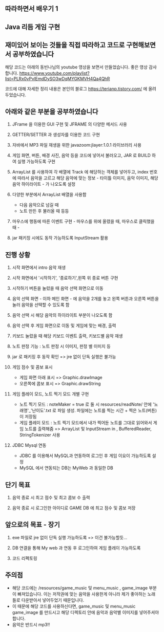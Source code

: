 ## 따라하면서 배우기 1
## Java 리듬 게임 구현
## 재미있어 보이는 것들을 직접 따라하고 코드로 구현해보면서 공부하였습니다

해당 코드는 아래의 동빈나님의 youtube 영상을 보면서 만들었습니다. 
좋은 영상 감사합니다.
https://www.youtube.com/playlist?list=PLRx0vPvlEmdDySO3wDqMYGKMVH4Qa4QhR

코드에 대해 자세한 정리 내용은 본인의 블로그 https://terianp.tistory.com/ 에 올려두었습니다.

## 아래와 같은 부분을 공부하였습니다

1. JFrame 을 이용한 GUI 구현 및 JFRAME 의 다양한 메서드 사용

2. GETTER/SETTER 과 생성자를 이용한 코드 구현

3. 자바에서 MP3 파일 재생을 위한 javazoom:jlayer:1.0.1 라이브러리 사용

4. 게임 화면, 버튼, 배경 사진, 음악 등을 코드에 넣어서 불러오고, JAR 로 BUILD 하여 실행 가능하도록 구현

5. ArrayList 를 사용하여 각 배열에 Track 에 해당하는 객체를 넣어두고, index 번호에 따라서 음악을 고르고
   해당 음악에 맞는 정보 - 타이틀 이미지, 음악 이미지, 해당 음악 하이라이트 - 가 나오도록 설정

6. 다양한 부분에서 ArrayList 배열을 사용함
   - 다음 음악으로 넘길 때
   - 노트 만든 후 불러올 때 등등

7. 마우스에 행동에 따른 이벤트 구현 - 마우스를 위에 올렸을 때, 마우스로 클릭했을 때 -

8. jar 패키징 시에도 동작 가능하도록 InputStream 활용

## 진행 상황
1. 시작 화면에서 intro 음악 재생

2. 시작 화면에서 '시작하기', '종료하기',왼쪽 위 종료 버튼 구현

3. 시작하기 버튼을 눌렀을 때 음악 선택 화면으로 이동

4. 음악 선택 화면 - 이하 메인 화면 - 에 음악을 2개를 놓고 왼쪽 버튼과 오른쪽 버튼을 눌러 음악을 선택할 수 있도록 함

5. 음악 선택 시 해당 음악의 하이라이트 부분이 나오도록 함

6. 음악 선택 후 게임 화면으로 이동 및 게임에 맞는 배경, 출력

7. 키보드 눌렀을 때 해당 키보드 이벤트 출력, 키보드별 음악 재생

8. 노트 판정 기능 : 노트 판정 시 이미지, 판정 별 이미지 등

9. jar 로 패키징 후 동작 확인 => jre 없이 단독 실행은 불가능

10. 게임 점수 및 콤보 표시
    - 게임 화면 아래 표시 => Graphic.drawImage
    - 오른쪽에 콤보 표시 => Graphic.drawString                  

11. 게임 플레이 모드, 노트 찍기 모드 개별 구현
    - 노트 찍기 모드 : noteMaker  = true 로 둘 시 resources/readNote/ 안에 '노래명'_'난이도'.txt 로 파일 생성. 파일에는 노트를 찍는 시간 + 찍은 노트(버튼)이 저장됨
    - 게임 플레이 모드 : 노트 찍기 모드에서 내가 찍어둔 노트를 그대로 읽어와서 게임 노트를 출력해줌 => ArrayList 및 InputStream in , BufferedReader, StringTokenizer 사용

12. JDBC Mysql 연동
    - JDBC 를 이용해서 MySQL과 연동하여 로그인 후 게임 이요이 가능하도록 설정
    - MySQL 에서 연동되는 DB는 MyWeb 과 동일한 DB

## 단기 목표
1. 음악 종료 시 최고 점수 및 최고 콤보 수 출력

2. 음악 종료 시 로그인한 아이디로 GAME DB 에 최고 점수 및 콤보 저장

## 앞으로의 목표 - 장기

1. exe 파일로 jre 없이 단독 실행 가능하도록 => 이건 불가능할듯...

2. DB 연결을 통해 My web 과 연동 후 로그인하여 게임 플레이 가능하도록

3. 코드 리펙토링

## 주의점
- 해당 코드에는 /resources/game_music 및 menu_music , game_image 부분이 빠져있습니다. 이는 저작권에 맞는 음악을 사용한게 아니라 제가 좋아하는 노래들로 다운받아서 넣어두었기 때문입니다.
- 이 때문에 해당 코드를 사용하신다면, game_music 및 menu_music  game_image 를 만드시고 해당 디렉토리 안에 음악과 음악별 이미지를 넣어주셔야 합니다.
- 음악은 반드시 mp3!!